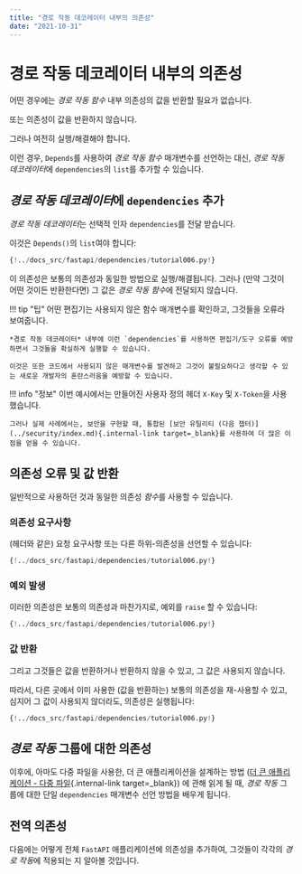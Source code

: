 ```yaml
---
title: "경로 작동 데코레이터 내부의 의존성"
date: "2021-10-31"
---
```


# 경로 작동 데코레이터 내부의 의존성

어떤 경우에는 *경로 작동 함수* 내부 의존성의 값을 반환할 필요가 없습니다.

또는 의존성이 값을 반환하지 않습니다.

그러나 여전히 실행/해결해야 합니다.

이런 경우, `Depends`를 사용하여 *경로 작동 함수* 매개변수를 선언하는 대신, *경로 작동 데코레이터*에 `dependencies`의 `list`를 추가할 수 있습니다.

## *경로 작동 데코레이터*에 `dependencies` 추가

*경로 작동 데코레이터*는 선택적 인자 `dependencies`를 전달 받습니다.

이것은 `Depends()`의 `list`여야 합니다:

```Python hl_lines="17"
{!../docs_src/fastapi/dependencies/tutorial006.py!}
```

이 의존성은 보통의 의존성과 동일한 방법으로 실행/해결됩니다. 그러나 (만약 그것이 어떤 것이든 반환한다면) 그 값은 *경로 작동 함수*에 전달되지 않습니다.

!!! tip "팁"
    어떤 편집기는 사용되지 않은 함수 매개변수를 확인하고, 그것들을 오류라 보여줍니다.

    *경로 작동 데코레이터* 내부에 이런 `dependencies`를 사용하면 편집기/도구 오류를 예방하면서 그것들을 확실하게 실행할 수 있습니다.

    이것은 또한 코드에서 사용되지 않은 매개변수를 발견하고 그것이 불필요하다고 생각할 수 있는 새로운 개발자의 혼란스러움을 예방할 수 있습니다.

!!! info "정보"
    이번 예시에서는 만들어진 사용자 정의 헤더 `X-Key` 및 `X-Token`을 사용했습니다.

    그러나 실제 사례에서는, 보안을 구현할 때, 통합된 [보안 유틸리티 (다음 챕터)](../security/index.md){.internal-link target=_blank}를 사용하여 더 많은 이점을 얻을 수 있습니다.

## 의존성 오류 및 값 반환

일반적으로 사용하던 것과 동일한 의존성 *함수*를 사용할 수 있습니다.

### 의존성 요구사항

(헤더와 같은) 요청 요구사항 또는 다른 하위-의존성을 선언할 수 있습니다:

```Python hl_lines="6  11"
{!../docs_src/fastapi/dependencies/tutorial006.py!}
```

### 예외 발생

이러한 의존성은 보통의 의존성과 마찬가지로, 예외를 `raise` 할 수 있습니다:

```Python hl_lines="8  13"
{!../docs_src/fastapi/dependencies/tutorial006.py!}
```

### 값 반환

그리고 그것들은 값을 반환하거나 반환하지 않을 수 있고, 그 값은 사용되지 않습니다.

따라서, 다른 곳에서 이미 사용한 (값을 반환하는) 보통의 의존성을 재-사용할 수 있고, 심지어 그 값이 사용되지 않더라도, 의존성은 실행됩니다:

```Python hl_lines="9  14"
{!../docs_src/fastapi/dependencies/tutorial006.py!}
```

## *경로 작동* 그룹에 대한 의존성

이후에, 아마도 다중 파일을 사용한, 더 큰 애플리케이션을 설계하는 방법 ([더 큰 애플리케이션 - 다중 파일](../../tutorial/bigger-applications.md){.internal-link target=_blank}) 에 관해 읽게 될 때, *경로 작동* 그룹에 대한 단일 `dependencies` 매개변수 선언 방법을 배우게 됩니다.


## 전역 의존성

다음에는 어떻게 전체 `FastAPI` 애플리케이션에 의존성을 추가하여, 그것들이 각각의 *경로 작동*에 적용되는 지 알아볼 것입니다.